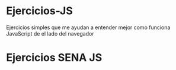 # Ejercicios-JS
Ejercicios simples que me ayudan a entender mejor como funciona JavaScript de el lado del navegador
# Ejercicios SENA JS
